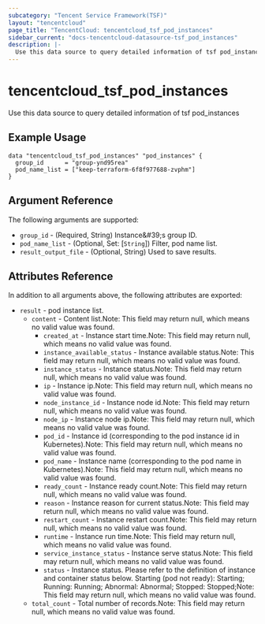 ```yaml
---
subcategory: "Tencent Service Framework(TSF)"
layout: "tencentcloud"
page_title: "TencentCloud: tencentcloud_tsf_pod_instances"
sidebar_current: "docs-tencentcloud-datasource-tsf_pod_instances"
description: |-
  Use this data source to query detailed information of tsf pod_instances
---
```


# tencentcloud_tsf_pod_instances

Use this data source to query detailed information of tsf pod_instances

## Example Usage

```hcl
data "tencentcloud_tsf_pod_instances" "pod_instances" {
  group_id      = "group-ynd95rea"
  pod_name_list = ["keep-terraform-6f8f977688-zvphm"]
}
```

## Argument Reference

The following arguments are supported:

* `group_id` - (Required, String) Instance&amp;#39;s group ID.
* `pod_name_list` - (Optional, Set: [`String`]) Filter, pod name list.
* `result_output_file` - (Optional, String) Used to save results.

## Attributes Reference

In addition to all arguments above, the following attributes are exported:

* `result` - pod instance list.
  * `content` - Content list.Note: This field may return null, which means no valid value was found.
    * `created_at` - Instance start time.Note: This field may return null, which means no valid value was found.
    * `instance_available_status` - Instance available status.Note: This field may return null, which means no valid value was found.
    * `instance_status` - Instance status.Note: This field may return null, which means no valid value was found.
    * `ip` - Instance ip.Note: This field may return null, which means no valid value was found.
    * `node_instance_id` - Instance node id.Note: This field may return null, which means no valid value was found.
    * `node_ip` - Instance node ip.Note: This field may return null, which means no valid value was found.
    * `pod_id` - Instance id (corresponding to the pod instance id in Kubernetes).Note: This field may return null, which means no valid value was found.
    * `pod_name` - Instance name (corresponding to the pod name in Kubernetes).Note: This field may return null, which means no valid value was found.
    * `ready_count` - Instance ready count.Note: This field may return null, which means no valid value was found.
    * `reason` - Instance reason for current status.Note: This field may return null, which means no valid value was found.
    * `restart_count` - Instance restart count.Note: This field may return null, which means no valid value was found.
    * `runtime` - Instance run time.Note: This field may return null, which means no valid value was found.
    * `service_instance_status` - Instance serve status.Note: This field may return null, which means no valid value was found.
    * `status` - Instance status. Please refer to the definition of instance and container status below. Starting (pod not ready): Starting; Running: Running; Abnormal: Abnormal; Stopped: Stopped;Note: This field may return null, which means no valid value was found.
  * `total_count` - Total number of records.Note: This field may return null, which means no valid value was found.



